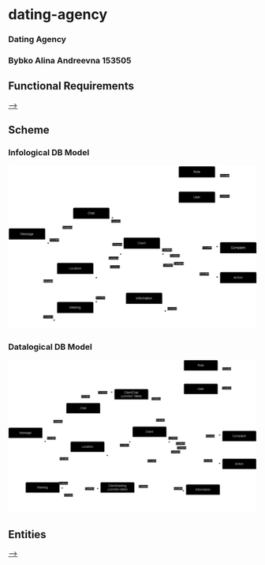 # dating-agency
### Dating Agency
### Bybko Alina Andreevna 153505
## Functional Requirements
[-->](documentation/functional_requirements.txt)
## Scheme
### Infological DB Model
![infological_scheme](documentation/infological.png)
### Datalogical DB Model
![datalogical_scheme](documentation/datalogical.png)
## Entities
[-->](documentation/entities.txt)

